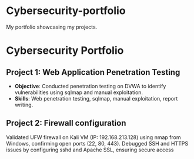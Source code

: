 # Cybersecurity-portfolio
My portfolio showcasing my projects.
# Cybersecurity Portfolio
## Project 1: Web Application Penetration Testing
- **Objective**: Conducted penetration testing on DVWA to identify vulnerabilities using sqlmap and manual exploitation.
- **Skills**: Web penetration testing, sqlmap, manual exploitation, report writing.
  
## Project 2: Firewall configuration
Validated UFW firewall on Kali VM (IP: 192.168.213.128) using nmap from Windows, confirming open ports (22, 80, 443). Debugged SSH and HTTPS issues by configuring sshd and Apache SSL, ensuring secure access
